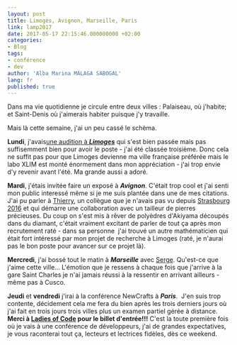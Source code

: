```yaml
---
layout: post
title: Limoges, Avignon, Marseille, Paris
link: lamp2017
date: 2017-05-17 22:15:46.000000000 +02:00
categories:
- Blog
tags:
- conférence
- dev
author: 'Alba Marina MÁLAGA SABOGAL'
lang: fr
published: true
---
```


Dans ma vie quotidienne je circule entre deux villes : Palaiseau, où j'habite; et Saint-Denis où j'aimerais habiter puisque j'y travaille.

Mais là cette semaine, j'ai un peu cassé le schèma.

**Lundi**, j'avais[une audition à
***Limoges***](http://albamath.com/lemotion-de-la-premiere-audition/) qui s'est bien passée mais pas suffisemment bien pour avoir le poste - j'ai été classée troisième. Donc cela ne suffit pas pour que Limoges devienne ma ville française préférée mais le labo XLIM est monté énormement dans mon appréciation - j'ai trop envie d'y revenir avant l'été. Ma grande aussi a adoré.

**Mardi**, j'étais invitée faire un exposé à ***Avignon***. C'était trop cool et j'ai senti mon public interessé même si je me suis plantée dans une de mes citations. J'ai pu parler à [Thierry](http://univ-avignon.fr/m-thierry-barbot--2987.kjsp), un collègue que je n'avais pas vu depuis [Strasbourg 2016](http://albamath.com/strasbourg-2016-partie-1/) et qui démarre une collaboration avec un tailleur de pierres précieuses. Du coup on s'est mis à rêver de polyèdres d'Akiyama découpés dans du diamant, c'était vraiment excitant de parler de tout ça après mon recrutement raté - dans sa personne  j'ai trouvé un autre mathématicien qui était fort intéressé par mon projet de recherche à Limoges (raté, je n'aurai pas le bon poste pour avancer sur ce projet là).

**Mercredi**, j'ai bossé tout le matin à ***Marseille*** avec [Serge](http://iml.univ-mrs.fr/~troubetz/). Qu'est-ce que j'aime cette ville... L'émotion que je ressens à chaque fois que j'arrive à la gare Saint Charles je n'ai jamais réussi à la ressentir en arrivant ailleurs - même pas à Cusco.

**Jeudi** et **vendredi** j'irai à la conférence NewCrafts à ***Paris***.  J'en suis trop contente, décidement cela me fera du bien après les trois derniers jours où j'ai fait en trois jours trois villes plus un examen partiel gérée à distance. **Merci à [Ladies of Code](https://www.meetup.com/fr-FR/Ladies-of-Code-Paris/) pour le billet d'entrée!!!** C'est la toute première fois où je vais à une conférence de développeurs, j'ai de grandes expectatives, je vous raconterai tout ça, lecteurs et lectrices fidèles, dès ce weekend.
